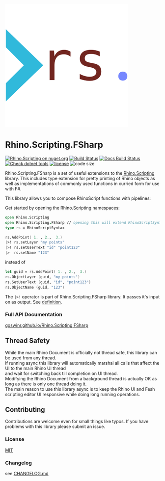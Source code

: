 ![logo](https://raw.githubusercontent.com/goswinr/Rhino.Scripting.FSharp/main/Docs/img/logo.png)

# Rhino.Scripting.FSharp

[![Rhino.Scripting on nuget.org](https://img.shields.io/nuget/v/Rhino.Scripting.FSharp)](https://www.nuget.org/packages/Rhino.Scripting.FSharp/)
[![Build Status](https://github.com/goswinr/Rhino.Scripting.FSharp/actions/workflows/build.yml/badge.svg)](https://github.com/goswinr/Rhino.Scripting.FSharp/actions/workflows/build.yml)
[![Docs Build Status](https://github.com/goswinr/Rhino.Scripting.FSharp/actions/workflows/docs.yml/badge.svg)](https://github.com/goswinr/Rhino.Scripting.FSharp/actions/workflows/docs.yml)
[![Check dotnet tools](https://github.com/goswinr/Rhino.Scripting.FSharp/actions/workflows/outdatedDotnetTool.yml/badge.svg)](https://github.com/goswinr/Rhino.Scripting.FSharp/actions/workflows/outdatedDotnetTool.yml)
[![license](https://img.shields.io/github/license/goswinr/Rhino.Scripting.FSharp)](LICENSE.md)
![code size](https://img.shields.io/github/languages/code-size/goswinr/Rhino.Scripting.FSharp.svg)


Rhino.Scripting.FSharp is a set of useful extensions to the [Rhino.Scripting](https://github.com/goswinr/Rhino.Scripting) library.
This includes type extension for pretty printing of Rhino objects as well as implementations of commonly used functions in curried form for use with F#.

This library allows you to compose RhinoScript functions with pipelines:

Get started by opening the Rhino.Scripting namespaces:

```fsharp
open Rhino.Scripting
open Rhino.Scripting.FSharp // opening this will extend RhinoScriptSyntax and some Rhino.Geometry types with additional static and member functions.
type rs = RhinoScriptSyntax
```

```fsharp
rs.AddPoint( 1. , 2.,  3.)
|>! rs.setLayer "my points"
|>! rs.setUserText "id" "point123"
|>  rs.setName "123"
```

instead of

```fsharp
let guid = rs.AddPoint( 1. , 2.,  3.)
rs.ObjectLayer (guid, "my points")
rs.SetUserText (guid, "id", "point123")
rs.ObjectName (guid, "123")
```

The `|>!` operator is part of Rhino.Scripting.FSharp library.
It passes it's input on as output. See [definition](https://github.com/goswinr/Rhino.Scripting.FSharp/blob/main/Src/Rhino.Scripting/Curried.fs#L16).

### Full API Documentation

[goswinr.github.io/Rhino.Scripting.FSharp](https://goswinr.github.io/Rhino.Scripting.FSharp)

## Thread Safety
While the main Rhino Document is officially not thread safe, this library can be used from any thread.<br>
If running async this library will automatically marshal all calls that affect the UI to the main Rhino UI thread <br>
and wait for switching back till completion on UI thread.<br>
Modifying the Rhino Document from a background thread is actually OK as long as there is only one thread doing it.<br>
The main reason to use this library async is to keep the Rhino UI and Fesh scripting editor UI responsive while doing long running operations.

## Contributing
Contributions are welcome even for small things like typos. If you have problems with this library please submit an issue.

### License
[MIT](https://github.com/goswinr/Rhino.Scripting.FSharp/blob/main/LICENSE.md)

### Changelog
see [CHANGELOG.md](https://github.com/goswinr/Rhino.Scripting.FSharp/blob/main/CHANGELOG.md)
